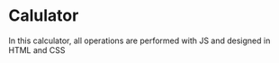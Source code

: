 # Calulator
In this calculator, all operations are performed with JS and designed in HTML and CSS 

